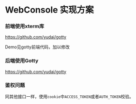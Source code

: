 # WebConsole 实现方案

### 前端使用xterm库

https://github.com/yudai/gotty

Demo见gotty前端代码，加以修改

### 后端使用Gotty

https://github.com/yudai/gotty

### 鉴权问题

同其他接口一样，使用`cookie`中`ACCESS_TOKEN`或者`AUTH_TOKEN`校验。
